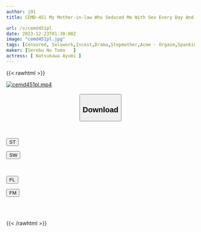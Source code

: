 ```yaml
---
author: j91
title: CEMD-451 My Mother-in-law Who Seduced Me With Sex Every Day And Helped Me Recover From My Seclusion 3 Ayumi Natsukawa

url: /v/cemd451pl
date: 2023-12-23T01:30:00Z
image: "cemd451pl.jpg"
tags: [Censored, Solowork,Incest,Drama,Stepmother,Acme · Orgasm,Spanking	]
maker: [Serebu No Tomo   ]
actress: [ Natsukawa Ayumi ]
---
```



{{< rawhtml >}}

<div class="video" data-videoid="br1PqBevaPiPjoJ">
    <a href="javascript:;">
        <img src="/v/cemd451pl/cemd451pl.jpg" width="WIDTH" height="HEIGHT" alt="cemd451pl.mp4" loading="lazy">
    </a>
</div>

<script type="text/javascript" src="https://j91.asia/asset/on-demand-st.js"></script>

<br>
  <link rel="stylesheet" href="https://j91.asia/asset/bs5.css">
  
  <center>
  <button class="btn btn-primary" type="button" data-bs-toggle="collapse" data-bs-target=".multi-collapse" aria-expanded="false" aria-controls="multiCollapseExample1 multiCollapseExample2"><h2>Download</h2></button></center>
</p>
<div class="row">
  <div class="col">
    <div class="collapse multi-collapse" id="multiCollapseExample1">
      <div class="card card-body">
	      	      <br>
<div class="buttons">  
<p><a href="https://streamtape.to/v/br1PqBevaPiPjoJ" target="_blank"><button class="btn-hover color-3"><i class="fa fa-download"></i> ST</button></a></p>
<p><a href="https://flaswish.com/etkrbokl3l8h" target="_blank"><button class="btn-hover color-2"><i class="fa fa-download"></i> SW</button></a></p></div>
    </div>
  </div>
</div>
  <div class="col">
    <div class="collapse multi-collapse" id="multiCollapseExample2">
      <div class="card card-body">
	      <br>
<div class="buttons">
<p><a href="javascript:;" target="_blank"><button class="btn-hover color-9"><i class="fa fa-download"></i> FL</button></a></p>
<p><a href="javascript:;" target="_blank"><button class="btn-hover color-8"><i class="fa fa-download"></i> FM</button></a></p></div>
<br><br>
      </div>
    </div>
  </div>
</div>

{{< /rawhtml >}}